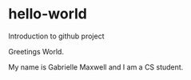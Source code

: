 # hello-world
Introduction to github project

Greetings World.

My name is Gabrielle Maxwell and I am a CS student. 
